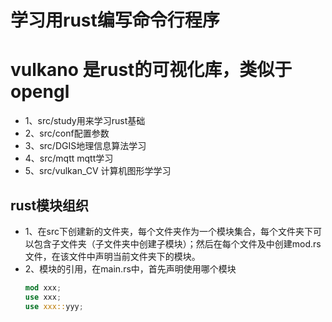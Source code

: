 # 学习用rust编写命令行程序
# vulkano 是rust的可视化库，类似于opengl

- 1、src/study用来学习rust基础
- 2、src/conf配置参数
- 3、src/DGIS地理信息算法学习
- 4、src/mqtt mqtt学习
- 5、src/vulkan_CV 计算机图形学学习

## rust模块组织
- 1、在src下创建新的文件夹，每个文件夹作为一个模块集合，每个文件夹下可以包含子文件夹（子文件夹中创建子模块）；然后在每个文件及中创建mod.rs文件，在该文件中声明当前文件夹下的模块。
- 2、模块的引用，在main.rs中，首先声明使用哪个模块
  ```rust
  mod xxx;
  use xxx;
  use xxx::yyy;
  ```